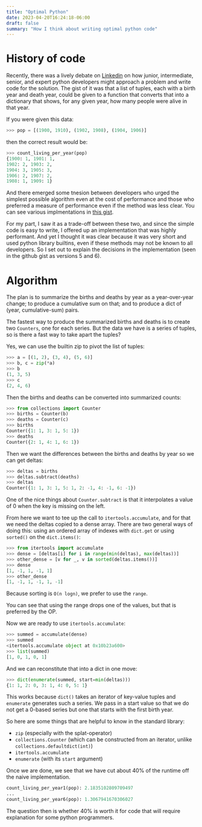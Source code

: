 ```yaml
---
title: "Optimal Python"
date: 2023-04-20T16:24:18-06:00
draft: false
summary: "How I think about writing optimal python code"
---
```


# History of code
Recently, there was a lively debate on [Linkedin](https://www.linkedin.com/groups/25827/?highlightedUpdateUrn=urn%3Ali%3AgroupPost%3A25827-7054576641989070848&q=highlightedFeedForGroups)
 on how junior, intermediate, senior, and expert python developers might approach a problem and write code for the solution. The gist of it was that 
a list of tuples, each with a birth year and death year, could be given to a function that converts that into a dictionary that shows, for any
given year, how many people were alive in that year.

If you were given this data:
```python
>>> pop = [(1900, 1910), (1902, 1908), (1904, 1906)]

```
then the correct result would be:
```python
>>> count_living_per_year(pop)
{1900: 1, 1901: 1,
1902: 2, 1903: 2,
1904: 3, 1905: 3,
1906: 2, 1907: 2,
1908: 1, 1909: 1}
```

And there emerged some tnesion between developers who urged the simplest possible algorithm even at the cost of performance and those who preferred a measure of performance even if the method was less clear. You can see various implmentations in [this gist](https://gist.github.com/hughdbrown/ac86c0e0035930ca434fd594c1673888).

For my part, I saw it as a trade-off between these two, and since the simple code is easy to write, I offered up an implementation that was highly performant. And yet I thought it was clear because it was very short and used python library builtins, even if these methods may not be known to all developers. So I set out to explain the decisions in the implementation (seen in the github gist as versions 5 and 6).

# Algorithm
The plan is to summarize the births and deaths by year as a year-over-year change; to produce a cumulative sum on that; and to produce a dict of (year, cumulative-sum) pairs.

The fastest way to produce the summarized births and deaths is to create two `Counters`, one for each series. But the data we have is a series of tuples, so is there a fast way to take apart the tuples?

Yes, we can use the builtin zip to pivot the list of tuples:

```python
>>> a = [(1, 2), (3, 4), (5, 6)]
>>> b, c = zip(*a)
>>> b
(1, 3, 5)
>>> c
(2, 4, 6)
```

Then the births and deaths can be converted into summarized counts:
```python
>>> from collections import Counter
>>> births = Counter(b)
>>> deaths = Counter(c)
>>> births
Counter({1: 1, 3: 1, 5: 1})
>>> deaths
Counter({2: 1, 4: 1, 6: 1})
```

Then we want the differences between the births and deaths by year so we can get deltas:
```python
>>> deltas = births
>>> deltas.subtract(deaths)
>>> deltas
Counter({1: 1, 3: 1, 5: 1, 2: -1, 4: -1, 6: -1})
```

One of the nice things about `Counter.subtract` is that it interpolates a value of 0 when the key is missing on the left.

From here we want to tee up the call to `itertools.accumulate`, and for that we need the deltas copied to a dense array. There are two general ways of doing this: using an ordered array of indexes with `dict.get` or using `sorted()` on the `dict.items()`:
```python
>>> from itertools import accumulate
>>> dense = [deltas[i] for i in range(min(deltas), max(deltas))]
>>> other_dense = [v for _, v in sorted(deltas.items())]
>>> dense
[1, -1, 1, -1, 1]
>>> other_dense
[1, -1, 1, -1, 1, -1]
```

Because sorting is `O(n logn)`, we prefer to use the `range`.

You can see that using the range drops one of the values, but that is preferred by the OP.

Now we are ready to use `itertools.accumulate`:
```python
>>> summed = accumulate(dense)
>>> summed
<itertools.accumulate object at 0x10b23a600>
>>> list(summed)
[1, 0, 1, 0, 1]
```

And we can reconstitute that into a dict in one move:
```python
>>> dict(enumerate(summed, start=min(deltas)))
{1: 1, 2: 0, 3: 1, 4: 0, 5: 1}
```

This works because `dict()` takes an iterator of key-value tuples and `enumerate` generates such a series. We pass in a start value so that we do not get a 0-based series but one that starts with the first birth year.

So here are some things that are helpful to know in the standard library:
- `zip` (especially with the splat-operator)
- `collections.Counter` (which can be constructed from an iterator, unlike `collections.defaultdict(int)`)
- `itertools.accumulate`
- `enumerate` (with its `start` argument) 

Once we are done, we see that we have cut about 40% of the runtime off the naive implementation.
```python
count_living_per_year1(pop): 2.1835102809709497
...
count_living_per_year6(pop): 1.3067941670306027
```

The question then is whether 40% is worth it for code that will require explanation for some python programmers.

